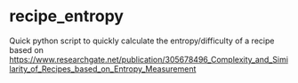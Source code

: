# recipe_entropy
Quick python script to quickly calculate the entropy/difficulty of a recipe based on https://www.researchgate.net/publication/305678496_Complexity_and_Similarity_of_Recipes_based_on_Entropy_Measurement
